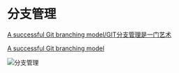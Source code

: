 # 分支管理

[A successful Git branching model/GIT分支管理是一门艺术](http://www.cnblogs.com/baiyw/p/3303125.html)

[A successful Git branching model](http://nvie.com/posts/a-successful-git-branching-model/)

![分支管理](pictures/7d58962dadc1fc4e80ca82ec595a5dde9503fb26.png)
